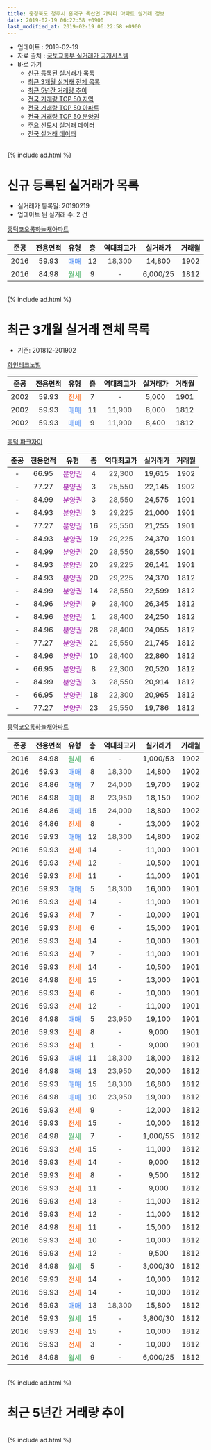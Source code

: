 ```yaml
---
title: 충청북도 청주시 흥덕구 옥산면 가락리 아파트 실거래 정보
date: 2019-02-19 06:22:58 +0900
last_modified_at: 2019-02-19 06:22:58 +0900
---
```


* 업데이트 : 2019-02-19
* 자료 출처 : [국토교통부 실거래가 공개시스템](http://rt.molit.go.kr)
* 바로 가기
    * [신규 등록된 실거래가 목록](#신규-등록된-실거래가-목록)
    * [최근 3개월 실거래 전체 목록](#최근-3개월-실거래-전체-목록)
    * [최근 5년간 거래량 추이](#최근-5년간-거래량-추이)
    * [전국 거래량 TOP 50 지역](https://inasie.github.io/apt-trade-info/최근-3개월-전국에서-가장-거래가-많이-발생한-지역)
    * [전국 거래량 TOP 50 아파트](https://inasie.github.io/apt-trade-info/최근-3개월-전국에서-가장-거래가-많이-발생한-아파트)
    * [전국 거래량 TOP 50 분양권](https://inasie.github.io/apt-trade-info/최근-3개월-전국에서-가장-거래가-많이-발생한-분양권)
    * [주요 신도시 실거래 데이터](https://inasie.github.io/apt-trade-info/주요-신도시)
    * [전국 실거래 데이터](https://inasie.github.io/apt-trade-info/전국)
<br>
{% include ad.html %}
<br>

# 신규 등록된 실거래가 목록
* 실거래가 등록일: 20190219
* 업데이트 된 실거래 수: 2 건


[흥덕코오롱하늘채아파트](https://search.naver.com/search.naver?query=%EC%B6%A9%EC%B2%AD%EB%B6%81%EB%8F%84+%EC%B2%AD%EC%A3%BC%EC%8B%9C+%ED%9D%A5%EB%8D%95%EA%B5%AC+%EC%98%A5%EC%82%B0%EB%A9%B4+%EA%B0%80%EB%9D%BD%EB%A6%AC+%ED%9D%A5%EB%8D%95%EC%BD%94%EC%98%A4%EB%A1%B1%ED%95%98%EB%8A%98%EC%B1%84%EC%95%84%ED%8C%8C%ED%8A%B8)

|준공|전용면적|유형|층|역대최고가|실거래가|거래월|
|:---:|:---:|:---:|:---:|:---:|:---:|:---:|
|2016|59.93|<span style="color:#4285f3">매매</span>|12|<span style="color:#444444">18,300</span>|14,800|1902|
|2016|84.98|<span style="color:#34a853">월세</span>|9|<span style="color:#444444">-</span>|6,000/25|1812|


<br>
{% include ad.html %}
<br>

# 최근 3개월 실거래 전체 목록
* 기준: 201812-201902


[화인테크노빌](https://search.naver.com/search.naver?query=%EC%B6%A9%EC%B2%AD%EB%B6%81%EB%8F%84+%EC%B2%AD%EC%A3%BC%EC%8B%9C+%ED%9D%A5%EB%8D%95%EA%B5%AC+%EC%98%A5%EC%82%B0%EB%A9%B4+%EA%B0%80%EB%9D%BD%EB%A6%AC+%ED%99%94%EC%9D%B8%ED%85%8C%ED%81%AC%EB%85%B8%EB%B9%8C)

|준공|전용면적|유형|층|역대최고가|실거래가|거래월|
|:---:|:---:|:---:|:---:|:---:|:---:|:---:|
|2002|59.93|<span style="color:#ff5a00">전세</span>|7|<span style="color:#444444">-</span>|5,000|1901|
|2002|59.93|<span style="color:#4285f3">매매</span>|11|<span style="color:#444444">11,900</span>|8,000|1812|
|2002|59.93|<span style="color:#4285f3">매매</span>|9|<span style="color:#444444">11,900</span>|8,400|1812|

[흥덕 파크자이](https://search.naver.com/search.naver?query=%EC%B6%A9%EC%B2%AD%EB%B6%81%EB%8F%84+%EC%B2%AD%EC%A3%BC%EC%8B%9C+%ED%9D%A5%EB%8D%95%EA%B5%AC+%EC%98%A5%EC%82%B0%EB%A9%B4+%EA%B0%80%EB%9D%BD%EB%A6%AC+%ED%9D%A5%EB%8D%95+%ED%8C%8C%ED%81%AC%EC%9E%90%EC%9D%B4)

|준공|전용면적|유형|층|역대최고가|실거래가|거래월|
|:---:|:---:|:---:|:---:|:---:|:---:|:---:|
|-|66.95|<span style="color:#9C11A5">분양권</span>|4|<span style="color:#444444">22,300</span>|19,615|1902|
|-|77.27|<span style="color:#9C11A5">분양권</span>|3|<span style="color:#444444">25,550</span>|22,145|1902|
|-|84.99|<span style="color:#9C11A5">분양권</span>|3|<span style="color:#444444">28,550</span>|24,575|1901|
|-|84.93|<span style="color:#9C11A5">분양권</span>|3|<span style="color:#444444">29,225</span>|21,000|1901|
|-|77.27|<span style="color:#9C11A5">분양권</span>|16|<span style="color:#444444">25,550</span>|21,255|1901|
|-|84.93|<span style="color:#9C11A5">분양권</span>|19|<span style="color:#444444">29,225</span>|24,370|1901|
|-|84.99|<span style="color:#9C11A5">분양권</span>|20|<span style="color:#444444">28,550</span>|28,550|1901|
|-|84.93|<span style="color:#9C11A5">분양권</span>|20|<span style="color:#444444">29,225</span>|26,141|1901|
|-|84.93|<span style="color:#9C11A5">분양권</span>|20|<span style="color:#444444">29,225</span>|24,370|1812|
|-|84.99|<span style="color:#9C11A5">분양권</span>|14|<span style="color:#444444">28,550</span>|22,599|1812|
|-|84.96|<span style="color:#9C11A5">분양권</span>|9|<span style="color:#444444">28,400</span>|26,345|1812|
|-|84.96|<span style="color:#9C11A5">분양권</span>|1|<span style="color:#444444">28,400</span>|24,250|1812|
|-|84.96|<span style="color:#9C11A5">분양권</span>|28|<span style="color:#444444">28,400</span>|24,055|1812|
|-|77.27|<span style="color:#9C11A5">분양권</span>|21|<span style="color:#444444">25,550</span>|21,745|1812|
|-|84.96|<span style="color:#9C11A5">분양권</span>|10|<span style="color:#444444">28,400</span>|22,860|1812|
|-|66.95|<span style="color:#9C11A5">분양권</span>|8|<span style="color:#444444">22,300</span>|20,520|1812|
|-|84.99|<span style="color:#9C11A5">분양권</span>|3|<span style="color:#444444">28,550</span>|20,914|1812|
|-|66.95|<span style="color:#9C11A5">분양권</span>|18|<span style="color:#444444">22,300</span>|20,965|1812|
|-|77.27|<span style="color:#9C11A5">분양권</span>|23|<span style="color:#444444">25,550</span>|19,786|1812|

[흥덕코오롱하늘채아파트](https://search.naver.com/search.naver?query=%EC%B6%A9%EC%B2%AD%EB%B6%81%EB%8F%84+%EC%B2%AD%EC%A3%BC%EC%8B%9C+%ED%9D%A5%EB%8D%95%EA%B5%AC+%EC%98%A5%EC%82%B0%EB%A9%B4+%EA%B0%80%EB%9D%BD%EB%A6%AC+%ED%9D%A5%EB%8D%95%EC%BD%94%EC%98%A4%EB%A1%B1%ED%95%98%EB%8A%98%EC%B1%84%EC%95%84%ED%8C%8C%ED%8A%B8)

|준공|전용면적|유형|층|역대최고가|실거래가|거래월|
|:---:|:---:|:---:|:---:|:---:|:---:|:---:|
|2016|84.98|<span style="color:#34a853">월세</span>|6|<span style="color:#444444">-</span>|1,000/53|1902|
|2016|59.93|<span style="color:#4285f3">매매</span>|8|<span style="color:#444444">18,300</span>|14,800|1902|
|2016|84.86|<span style="color:#4285f3">매매</span>|7|<span style="color:#444444">24,000</span>|19,700|1902|
|2016|84.98|<span style="color:#4285f3">매매</span>|8|<span style="color:#444444">23,950</span>|18,150|1902|
|2016|84.86|<span style="color:#4285f3">매매</span>|15|<span style="color:#444444">24,000</span>|18,800|1902|
|2016|84.86|<span style="color:#ff5a00">전세</span>|8|<span style="color:#444444">-</span>|13,000|1902|
|2016|59.93|<span style="color:#4285f3">매매</span>|12|<span style="color:#444444">18,300</span>|14,800|1902|
|2016|59.93|<span style="color:#ff5a00">전세</span>|14|<span style="color:#444444">-</span>|11,000|1901|
|2016|59.93|<span style="color:#ff5a00">전세</span>|12|<span style="color:#444444">-</span>|10,500|1901|
|2016|59.93|<span style="color:#ff5a00">전세</span>|11|<span style="color:#444444">-</span>|11,000|1901|
|2016|59.93|<span style="color:#4285f3">매매</span>|5|<span style="color:#444444">18,300</span>|16,000|1901|
|2016|59.93|<span style="color:#ff5a00">전세</span>|14|<span style="color:#444444">-</span>|11,000|1901|
|2016|59.93|<span style="color:#ff5a00">전세</span>|7|<span style="color:#444444">-</span>|10,000|1901|
|2016|59.93|<span style="color:#ff5a00">전세</span>|6|<span style="color:#444444">-</span>|15,000|1901|
|2016|59.93|<span style="color:#ff5a00">전세</span>|14|<span style="color:#444444">-</span>|10,000|1901|
|2016|59.93|<span style="color:#ff5a00">전세</span>|7|<span style="color:#444444">-</span>|11,000|1901|
|2016|59.93|<span style="color:#ff5a00">전세</span>|14|<span style="color:#444444">-</span>|10,500|1901|
|2016|84.98|<span style="color:#ff5a00">전세</span>|15|<span style="color:#444444">-</span>|13,000|1901|
|2016|59.93|<span style="color:#ff5a00">전세</span>|6|<span style="color:#444444">-</span>|10,000|1901|
|2016|59.93|<span style="color:#ff5a00">전세</span>|12|<span style="color:#444444">-</span>|11,000|1901|
|2016|84.98|<span style="color:#4285f3">매매</span>|5|<span style="color:#444444">23,950</span>|19,100|1901|
|2016|59.93|<span style="color:#ff5a00">전세</span>|8|<span style="color:#444444">-</span>|9,000|1901|
|2016|59.93|<span style="color:#ff5a00">전세</span>|1|<span style="color:#444444">-</span>|9,000|1901|
|2016|59.93|<span style="color:#4285f3">매매</span>|11|<span style="color:#444444">18,300</span>|18,000|1812|
|2016|84.98|<span style="color:#4285f3">매매</span>|13|<span style="color:#444444">23,950</span>|20,000|1812|
|2016|59.93|<span style="color:#4285f3">매매</span>|15|<span style="color:#444444">18,300</span>|16,800|1812|
|2016|84.98|<span style="color:#4285f3">매매</span>|10|<span style="color:#444444">23,950</span>|19,000|1812|
|2016|59.93|<span style="color:#ff5a00">전세</span>|9|<span style="color:#444444">-</span>|12,000|1812|
|2016|59.93|<span style="color:#ff5a00">전세</span>|15|<span style="color:#444444">-</span>|10,000|1812|
|2016|84.98|<span style="color:#34a853">월세</span>|7|<span style="color:#444444">-</span>|1,000/55|1812|
|2016|59.93|<span style="color:#ff5a00">전세</span>|15|<span style="color:#444444">-</span>|11,000|1812|
|2016|59.93|<span style="color:#ff5a00">전세</span>|14|<span style="color:#444444">-</span>|9,000|1812|
|2016|59.93|<span style="color:#ff5a00">전세</span>|8|<span style="color:#444444">-</span>|9,500|1812|
|2016|59.93|<span style="color:#ff5a00">전세</span>|11|<span style="color:#444444">-</span>|9,000|1812|
|2016|59.93|<span style="color:#ff5a00">전세</span>|13|<span style="color:#444444">-</span>|11,000|1812|
|2016|59.93|<span style="color:#ff5a00">전세</span>|12|<span style="color:#444444">-</span>|11,000|1812|
|2016|84.98|<span style="color:#ff5a00">전세</span>|11|<span style="color:#444444">-</span>|15,000|1812|
|2016|59.93|<span style="color:#ff5a00">전세</span>|10|<span style="color:#444444">-</span>|10,000|1812|
|2016|59.93|<span style="color:#ff5a00">전세</span>|12|<span style="color:#444444">-</span>|9,500|1812|
|2016|84.98|<span style="color:#34a853">월세</span>|5|<span style="color:#444444">-</span>|3,000/30|1812|
|2016|59.93|<span style="color:#ff5a00">전세</span>|14|<span style="color:#444444">-</span>|10,000|1812|
|2016|59.93|<span style="color:#ff5a00">전세</span>|14|<span style="color:#444444">-</span>|10,000|1812|
|2016|59.93|<span style="color:#4285f3">매매</span>|13|<span style="color:#444444">18,300</span>|15,800|1812|
|2016|59.93|<span style="color:#34a853">월세</span>|15|<span style="color:#444444">-</span>|3,800/30|1812|
|2016|59.93|<span style="color:#ff5a00">전세</span>|15|<span style="color:#444444">-</span>|10,000|1812|
|2016|59.93|<span style="color:#ff5a00">전세</span>|3|<span style="color:#444444">-</span>|10,000|1812|
|2016|84.98|<span style="color:#34a853">월세</span>|9|<span style="color:#444444">-</span>|6,000/25|1812|


<br>
{% include ad.html %}
<br>

# 최근 5년간 거래량 추이


<div style="width:100%;">
    <canvas id="deal_progress" height="200"></canvas>
</div>

<script>
new Chart(document.getElementById("deal_progress"), {
    type: 'line',
    data: {
        labels: ['201402','201403','201404','201405','201406','201407','201408','201409','201410','201411','201412','201501','201502','201503','201504','201505','201506','201507','201508','201509','201510','201511','201512','201601','201602','201603','201604','201605','201606','201607','201608','201609','201610','201611','201612','201701','201702','201703','201704','201705','201706','201707','201708','201709','201710','201711','201712','201801','201802','201803','201804','201805','201806','201807','201808','201809','201810','201811','201812','201901','201902'],
        datasets: [{
            label: '매매',
            pointRadius: 1,
            data: [1, 3, 5, 2, 1, 0, 0, 0, 3, 1, 1, 3, 4, 4, 1, 0, 1, 3, 0, 1, 0, 2, 0, 2, 0, 1, 0, 0, 0, 1, 1, 0, 0, 1, 67, 11, 28, 19, 17, 10, 6, 6, 3, 5, 5, 4, 5, 12, 8, 9, 8, 8, 14, 13, 7, 15, 8, 8, 18, 8, 7],
            borderColor: "rgba(255, 201, 14, 1)",
            backgroundColor: "rgba(255, 201, 14, 0.5)",
            fill: false,
            lineTension: 0
        },{
            label: '전월세',
            pointRadius: 1,
            data: [1, 2, 0, 1, 2, 1, 1, 3, 3, 2, 0, 1, 3, 1, 1, 0, 1, 1, 4, 0, 0, 0, 0, 1, 3, 4, 2, 1, 1, 0, 2, 3, 20, 23, 36, 46, 44, 18, 10, 8, 3, 10, 4, 1, 3, 10, 11, 6, 13, 13, 7, 7, 5, 3, 3, 8, 8, 9, 19, 15, 2],
            borderColor: "rgba(0, 141, 185, 1)",
            backgroundColor: "rgba(0, 141, 185, 0.5)",
            fill: false,
            lineTension: 0
        }
        ]
    },
    options: {
        responsive: true,
        title: {
            display: false
        },
        tooltips: {
            mode: 'index',
            intersect: false
        },
        hover: {
            mode: 'nearest',
            intersect: true
        },
        scales: {
            xAxes: [{
                display: true,
                scaleLabel: {
                    display: true,
                    labelString: '년/월'
                }
            }],
            yAxes: [{
                display: true,
                ticks: {
                    suggestedMin: 0,
                },
                scaleLabel: {
                    display: true,
                    labelString: '실거래 수'
                }
            }]
        }
    }
});

</script>


<br>
{% include ad.html %}
<br>

